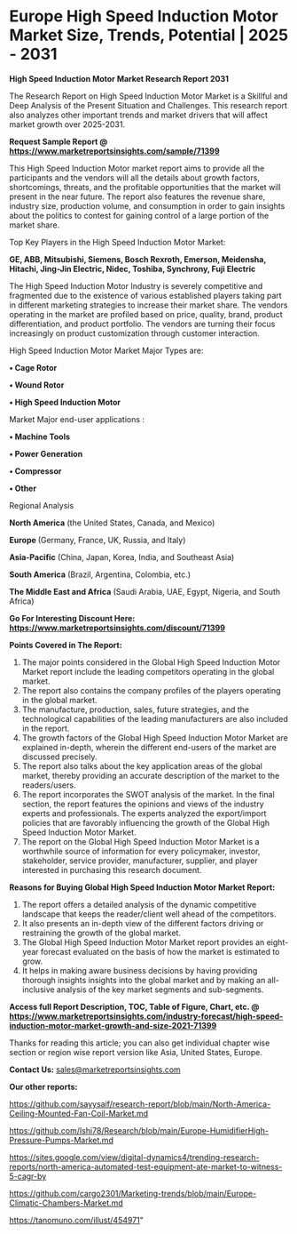  # Europe High Speed Induction Motor Market Size, Trends, Potential | 2025 - 2031

<strong>High Speed Induction Motor Market Research Report 2031</strong>

The Research Report on High Speed Induction Motor Market is a Skillful and Deep Analysis of the Present Situation and Challenges. This research report also analyzes other important trends and market drivers that will affect market growth over 2025-2031.

<strong>Request Sample Report @ <a href=https://www.marketreportsinsights.com/sample/71399>https://www.marketreportsinsights.com/sample/71399</a></strong>

This High Speed Induction Motor market report aims to provide all the participants and the vendors will all the details about growth factors, shortcomings, threats, and the profitable opportunities that the market will present in the near future. The report also features the revenue share, industry size, production volume, and consumption in order to gain insights about the politics to contest for gaining control of a large portion of the market share.

Top Key Players in the High Speed Induction Motor Market:

<strong>GE, ABB, Mitsubishi, Siemens, Bosch Rexroth, Emerson, Meidensha, Hitachi, Jing-Jin Electric, Nidec, Toshiba, Synchrony, Fuji Electric</strong>

The High Speed Induction Motor Industry is severely competitive and fragmented due to the existence of various established players taking part in different marketing strategies to increase their market share. The vendors operating in the market are profiled based on price, quality, brand, product differentiation, and product portfolio. The vendors are turning their focus increasingly on product customization through customer interaction.

High Speed Induction Motor Market Major Types are:

<strong>• Cage Rotor

• Wound Rotor

• High Speed Induction Motor</strong>

Market Major end-user applications :

<strong>• Machine Tools

• Power Generation

• Compressor

• Other</strong>

Regional Analysis

</u><strong><b>North America</b></strong> (the United States, Canada, and Mexico)

<strong><b>Europe </b></strong>(Germany, France, UK, Russia, and Italy)

<strong><b>Asia-Pacific</b></strong> (China, Japan, Korea, India, and Southeast Asia)

<strong><b>South America</b></strong> (Brazil, Argentina, Colombia, etc.)

<strong><b>The Middle East and Africa</b></strong> (Saudi Arabia, UAE, Egypt, Nigeria, and South Africa)

<strong>Go For Interesting Discount Here: <a href=https://www.marketreportsinsights.com/discount/71399>https://www.marketreportsinsights.com/discount/71399</a></strong>

<strong>Points Covered in The Report:</strong>
<ol>
  <li>The major points considered in the Global High Speed Induction Motor Market report include the leading competitors operating in the global market.</li>
  <li>The report also contains the company profiles of the players operating in the global market.</li>
  <li>The manufacture, production, sales, future strategies, and the technological capabilities of the leading manufacturers are also included in the report.</li>
  <li>The growth factors of the Global High Speed Induction Motor Market are explained in-depth, wherein the different end-users of the market are discussed precisely.</li>
  <li>The report also talks about the key application areas of the global market, thereby providing an accurate description of the market to the readers/users.</li>
  <li>The report incorporates the SWOT analysis of the market. In the final section, the report features the opinions and views of the industry experts and professionals. The experts analyzed the export/import policies that are favorably influencing the growth of the Global High Speed Induction Motor Market.</li>
  <li>The report on the Global High Speed Induction Motor Market is a worthwhile source of information for every policymaker, investor, stakeholder, service provider, manufacturer, supplier, and player interested in purchasing this research document.</li>
</ol>
<strong>Reasons for Buying Global High Speed Induction Motor Market Report:</strong>

<ol>
  <li>The report offers a detailed analysis of the dynamic competitive landscape that keeps the reader/client well ahead of the competitors.</li>
  <li>It also presents an in-depth view of the different factors driving or restraining the growth of the global market.</li>
  <li>The Global High Speed Induction Motor Market report provides an eight-year forecast evaluated on the basis of how the market is estimated to grow.</li>
  <li>It helps in making aware business decisions by having providing thorough insights insights into the global market and by making an all-inclusive analysis of the key market segments and sub-segments.</li>
</ol>
<strong>Access full Report Description, TOC, Table of Figure, Chart, etc. @ <a href=https://www.marketreportsinsights.com/industry-forecast/high-speed-induction-motor-market-growth-and-size-2021-71399>https://www.marketreportsinsights.com/industry-forecast/high-speed-induction-motor-market-growth-and-size-2021-71399</a></strong>


Thanks for reading this article; you can also get individual chapter wise section or region wise report version like Asia, United States, Europe.

<strong>Contact Us:</strong>
sales@marketreportsinsights.com

<strong>Our other reports:</strong>

<a href=https://github.com/sayysaif/research-report/blob/main/North-America-Ceiling-Mounted-Fan-Coil-Market.md>https://github.com/sayysaif/research-report/blob/main/North-America-Ceiling-Mounted-Fan-Coil-Market.md</a>

<a href=https://github.com/Ishi78/Research/blob/main/Europe-HumidifierHigh-Pressure-Pumps-Market.md>https://github.com/Ishi78/Research/blob/main/Europe-HumidifierHigh-Pressure-Pumps-Market.md</a>

<a href=https://sites.google.com/view/digital-dynamics4/trending-research-reports/north-america-automated-test-equipment-ate-market-to-witness-5-cagr-by>https://sites.google.com/view/digital-dynamics4/trending-research-reports/north-america-automated-test-equipment-ate-market-to-witness-5-cagr-by</a>

<a href=https://github.com/cargo2301/Marketing-trends/blob/main/Europe-Climatic-Chambers-Market.md>https://github.com/cargo2301/Marketing-trends/blob/main/Europe-Climatic-Chambers-Market.md</a>

<a href=https://tanomuno.com/illust/454971>https://tanomuno.com/illust/454971</a>"
